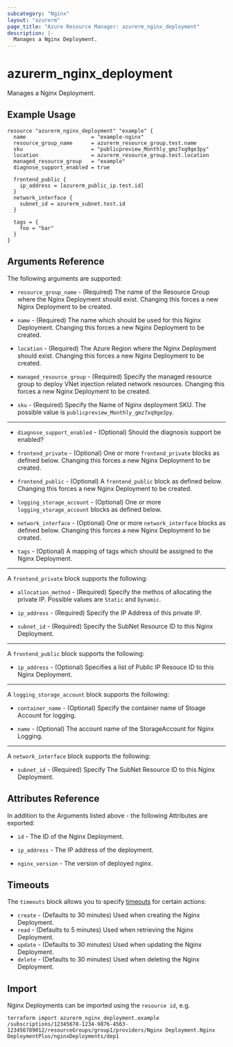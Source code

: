 ```yaml
---
subcategory: "Nginx"
layout: "azurerm"
page_title: "Azure Resource Manager: azurerm_nginx_deployment"
description: |-
  Manages a Nginx Deployment.
---
```


# azurerm_nginx_deployment

Manages a Nginx Deployment.

## Example Usage

```hcl
resource "azurerm_nginx_deployment" "example" {
  name                     = "example-nginx"
  resource_group_name      = azurerm_resource_group.test.name
  sku                      = "publicpreview_Monthly_gmz7xq9ge3py"
  location                 = azurerm_resource_group.test.location
  managed_resource_group   = "example"
  diagnose_support_enabled = true

  frontend_public {
    ip_address = [azurerm_public_ip.test.id]
  }
  network_interface {
    subnet_id = azurerm_subnet.test.id
  }

  tags = {
    foo = "bar"
  }
}
```

## Arguments Reference

The following arguments are supported:

* `resource_group_name` - (Required) The name of the Resource Group where the Nginx Deployment should exist. Changing this forces a new Nginx Deployment to be created.

* `name` - (Required) The name which should be used for this Nginx Deployment. Changing this forces a new Nginx Deployment to be created.

* `location` - (Required) The Azure Region where the Nginx Deployment should exist. Changing this forces a new Nginx Deployment to be created.

* `managed_resource_group` - (Required) Specify the managed resource group to deploy VNet injection related network resources. Changing this forces a new Nginx Deployment to be created.

* `sku` - (Required) Specify the Name of Nginx deployment SKU. The possible value is `publicpreview_Monthly_gmz7xq9ge3py`.

---

* `diagnose_support_enabled` - (Optional) Should the diagnosis support be enabled?

* `frontend_private` - (Optional) One or more `frontend_private` blocks as defined below. Changing this forces a new Nginx Deployment to be created.

* `frontend_public` - (Optional) A `frontend_public` block as defined below. Changing this forces a new Nginx Deployment to be created.

* `logging_storage_account` - (Optional) One or more `logging_storage_account` blocks as defined below.

* `network_interface` - (Optional) One or more `network_interface` blocks as defined below. Changing this forces a new Nginx Deployment to be created.

* `tags` - (Optional) A mapping of tags which should be assigned to the Nginx Deployment.

---

A `frontend_private` block supports the following:

* `allocation_method` - (Required) Specify the methos of allocating the private IP. Possible values are `Static` and `Dynamic`.

* `ip_address` - (Required) Specify the IP Address of this private IP.

* `subnet_id` - (Required) Specify the SubNet Resource ID to this Nginx Deployment.

---

A `frontend_public` block supports the following:

* `ip_address` - (Optional) Specifies a list of Public IP Resouce ID to this Nginx Deployment.

---

A `logging_storage_account` block supports the following:

* `container_name` - (Optional) Specify the container name of Stoage Account for logging.

* `name` - (Optional) The account name of the StorageAccount for Nginx Logging.

---

A `network_interface` block supports the following:

* `subnet_id` - (Required) Specify The SubNet Resource ID to this Nginx Deployment.

## Attributes Reference

In addition to the Arguments listed above - the following Attributes are exported: 

* `id` - The ID of the Nginx Deployment.

* `ip_address` - The IP address of the deployment.

* `nginx_version` - The version of deployed nginx.

## Timeouts

The `timeouts` block allows you to specify [timeouts](https://www.terraform.io/language/resources/syntax#operation-timeouts) for certain actions:

* `create` - (Defaults to 30 minutes) Used when creating the Nginx Deployment.
* `read` - (Defaults to 5 minutes) Used when retrieving the Nginx Deployment.
* `update` - (Defaults to 30 minutes) Used when updating the Nginx Deployment.
* `delete` - (Defaults to 30 minutes) Used when deleting the Nginx Deployment.

## Import

Nginx Deployments can be imported using the `resource id`, e.g.

```shell
terraform import azurerm_nginx_deployment.example /subscriptions/12345678-1234-9876-4563-123456789012/resourceGroups/group1/providers/Nginx Deployment.Nginx DeploymentPlus/nginxDeployments/dep1
```
